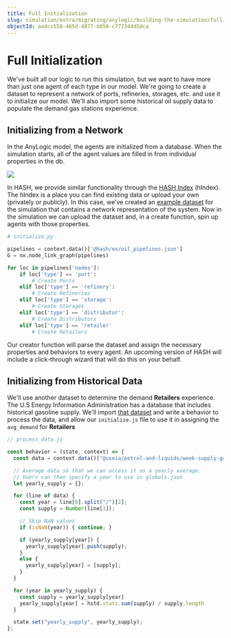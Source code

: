 ```yaml
---
title: Full Initialization
slug: simulation/extra/migrating/anylogic/building-the-simulation/full-initialization
objectId: aadcc558-465d-4877-b859-c777344d5dca
---
```


# Full Initialization

We've built all our logic to run this simulation, but we want to have more than just one agent of each type in our model. We're going to create a dataset to represent a network of ports, refineries, storages, etc. and use it to initialize our model. We'll also import some historical oil supply data to populate the demand gas stations experience.

## Initializing from a Network

In the AnyLogic model, the agents are initialized from a database. When the simulation starts, all of the agent values are filled in from individual properties in the db.

![](https://cdn-us1.hash.ai/site/docs/image%20%2828%29.png)

In HASH, we provide similar functionality through the [HASH Index](/platform/index) \(hIndex\). The hIndex is a place you can find existing data or upload your own \(privately or publicly\). In this case, we’ve created an [example dataset](/@hash/ex) for the simulation that contains a network representation of the system. Now in the simulation we can upload the dataset and, in a create function, spin up agents with those properties.

```python
# initialize.py

pipelines = context.data()['@hash/ex/oil_pipelines.json']
G = nx.node_link_graph(pipelines)

for loc in pipelines['nodes']:
    if loc['type'] == 'port':
        # Create Ports
    elif loc['type'] == 'refinery':
        # Create Refineries
    elif loc['type'] == 'storage':
        # Create Storages
    elif loc['type'] == 'distributor':
        # Create Distributors
    elif loc['type'] == 'retailer'
        # Create Retailers
```


Our creator function will parse the dataset and assign the necessary properties and behaviors to every agent. An upcoming version of HASH will include a click-through wizard that will do this on your behalf.

## Initializing from Historical Data

We'll use another dataset to determine the demand **Retailers** experience. The U.S Energy Information Administration has a database that includes historical gasoline supply. We'll import [that dataset](/@useia/petrol-and-liquids) and write a behavior to process the data, and allow our `initialize.js` file to use it in assigning the `avg_demand` for **Retailers**

```javascript
// process_data.js

const behavior = (state, context) => {
  const data = context.data()["@useia/petrol-and-liquids/week-supply-gas.csv"];

  // Average data so that we can access it as a yearly average. 
  // Users can then specify a year to use in globals.json
  let yearly_supply = {};

  for (line of data) {
    const year = line[0].split("/")[2];
    const supply = Number(line[1]);

    // Skip NaN values
    if (isNaN(year)) { continue; }

    if (yearly_supply[year]) {
      yearly_supply[year].push(supply);
    }
    else {
      yearly_supply[year] = [supply];
    }
  }

  for (year in yearly_supply) {
    const supply = yearly_supply[year]
    yearly_supply[year] = hstd.stats.sum(supply) / supply.length
  }

  state.set("yearly_supply", yearly_supply);
};
```


